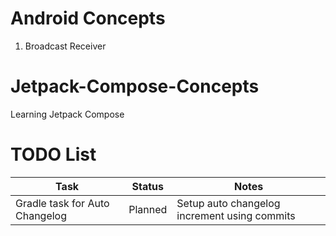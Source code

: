 # Android Concepts 
1. Broadcast Receiver
# Jetpack-Compose-Concepts
Learning Jetpack Compose

# TODO List

| Task                           | Status  | Notes                                         |
|--------------------------------|---------|-----------------------------------------------|
| Gradle task for Auto Changelog | Planned | Setup auto changelog increment using commits  |